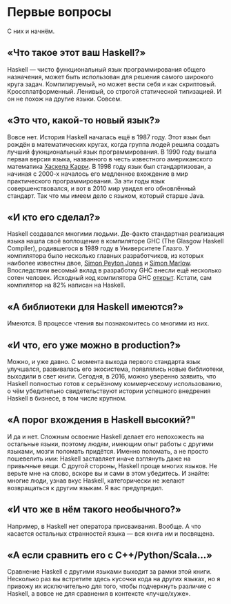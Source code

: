 # Первые вопросы

С них и начнём.

## &laquo;Что такое этот ваш Haskell?&raquo;

Haskell &mdash; чисто функциональный язык программирования общего назначения, может быть использован для решения самого широкого круга задач. Компилируемый, но может вести себя и как скриптовый. Кроссплатформенный. Ленивый, со строгой статической типизацией. И он не похож на другие языки. Совсем.

## &laquo;Это что, какой-то новый язык?&raquo;

Вовсе нет. История Haskell началась ещё в 1987 году. Этот язык был рождён в математических кругах, когда группа людей решила создать лучший фукнциональный язык программирования. В 1990 году вышла первая версия языка, названного в честь известного американского математика [Хаскела Карри](https://en.wikipedia.org/wiki/Haskell_Curry). В 1998 году язык был стандартизован, а начиная с 2000-х началось его медленное вхождение в мир практического программирования. За эти годы язык совершенствовался, и вот в 2010 мир увидел его обновлённый стандарт. Так что мы имеем дело с языком, который старше Java.

## &laquo;И кто его сделал?&raquo;

Haskell создавался многими людьми. Де-факто стандартная реализация языка нашла своё воплощение в компиляторе GHC (The Glasgow Haskell Compiler), родившегося в 1989 году в Университете Глазго. У компилятора было несколько главных разработчиков, из которых наиболее известны двое, [Simon Peyton Jones](http://research.microsoft.com/en-us/people/simonpj/) и [Simon Marlow](http://community.haskell.org/~simonmar/). Впоследствии весомый вклад в разработку GHC внесли ещё несколько сотен человек. Исходный код компилятора GHC [открыт](https://github.com/ghc). Кстати, сам компилятор на 82% написан на Haskell.

## &laquo;А библиотеки для Haskell имеются?&raquo;

Имеются. В процессе чтения вы познакомитесь со многими из них.

## &laquo;И что, его уже можно в production?&raquo;

Можно, и уже давно. С момента выхода первого стандарта язык улучшался, развивалась его экосистема, появлялись новые библиотеки, выходили в свет книги. Сегодня, в 2016, можно уверенно заявить, что Haskell полностью готов к серьёзному коммерческому использованию, о чём убедительно свидетельствуют истории успешного внедрения Haskell в бизнесе, в том числе крупном.

## &laquo;А порог вхождения в Haskell высокий?"

И да и нет. Сложным освоение Haskell делает его непохожесть на остальные языки, поэтому людям, имеющим опыт работы с другими языками, мозги поломать придётся. Именно поломать, а не просто пошевелить ими: Haskell заставляет иначе взглянуть даже на привычные вещи. С другой стороны, Haskell проще многих языков. Не верьте мне на слово, вскоре вы и сами в этом убедитесь. И знайте: многие люди, узнав вкус Haskell, категорически не желают возвращаться к другим языкам. Я вас предупредил.

## &laquo;И что же в нём такого необычного?&raquo;

Например, в Haskell нет оператора присваивания. Вообще. А что касается остальных странностей языка &mdash; вся книга им и посвящена.

## &laquo;А если сравнить его с C++/Python/Scala&hellip;&raquo;

Сравнение Haskell с другими языками выходит за рамки этой книги. Несколько раз вы встретите здесь кусочки кода на других языках, но я привожу их исключительно для того, чтобы подчеркнуть различие с Haskell, а вовсе не для сравнения в контексте &laquo;лучше/хуже&raquo;.

